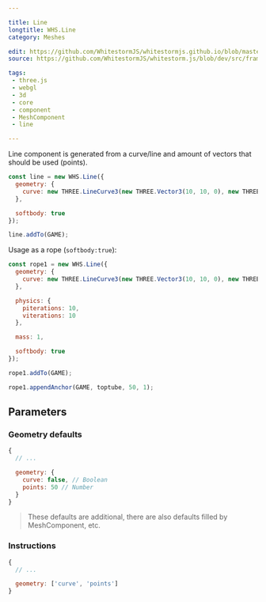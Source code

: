 ```yaml
---

title: Line
longtitle: WHS.Line
category: Meshes

edit: https://github.com/WhitestormJS/whitestormjs.github.io/blob/master/src/pages/docs/meshes/line.md
source: https://github.com/WhitestormJS/whitestorm.js/blob/dev/src/framework/components/meshes/Line.js

tags:
 - three.js
 - webgl
 - 3d
 - core
 - component
 - MeshComponent
 - line

---
```


Line component is generated from a curve/line and amount of vectors that should be used (points).

```javascript
const line = new WHS.Line({
  geometry: {
    curve: new THREE.LineCurve3(new THREE.Vector3(10, 10, 0), new THREE.Vector3(10, 30, 0))
  },

  softbody: true
});

line.addTo(GAME);
```

Usage as a rope (`softbody:true`):

```javascript
const rope1 = new WHS.Line({
  geometry: {
    curve: new THREE.LineCurve3(new THREE.Vector3(10, 10, 0), new THREE.Vector3(10, 30, 0))
  },

  physics: {
    piterations: 10,
    viterations: 10
  },

  mass: 1,

  softbody: true
});

rope1.addTo(GAME);

rope1.appendAnchor(GAME, toptube, 50, 1);
```

## Parameters
### Geometry defaults

```javascript
{
  // ...

  geometry: {
    curve: false, // Boolean
    points: 50 // Number
  }
}
```

> These defaults are additional, there are also defaults filled by MeshComponent, etc.

### Instructions

```javascript
{
  // ...

  geometry: ['curve', 'points']
}
```

